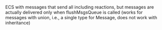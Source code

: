 ECS with messages that send all including reactions, but messages are actually delivered only when flushMsgsQueue is called (works for messages with union, i.e., a single type for Message, does not work with inheritance)
